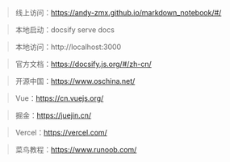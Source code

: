 > 线上访问：https://andy-zmx.github.io/markdown_notebook/#/

> 本地启动：docsify serve docs

> 本地访问：http://localhost:3000

> 官方文档：https://docsify.js.org/#/zh-cn/

> 开源中国：https://www.oschina.net/

> Vue：https://cn.vuejs.org/

> 掘金：https://juejin.cn/

> Vercel：https://vercel.com/

> 菜鸟教程：https://www.runoob.com/
